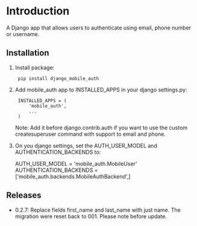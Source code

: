 # Introduction #

A Django app that allows users to authenticate using email, phone number or username.


## Installation ##


1. Install package:

        pip install django_mobile_auth

2. Add mobile_auth app to INSTALLED_APPS in your django settings.py:

        INSTALLED_APPS = (
            'mobile_auth',
            ...
        )

    Note: Add it before django.contrib.auth if you want to use the custom createsuperuser command with support to email and phone.

3. On you django settings, set the AUTH_USER_MODEL and AUTHENTICATION_BACKENDS to:

    AUTH_USER_MODEL = 'mobile_auth.MobileUser'
    AUTHENTICATION_BACKENDS = ['mobile_auth.backends.MobileAuthBackend',]


## Releases ##

- 0.2.7: Replace fields first_name and last_name with just name. The migration were reset back to 001. Please note before update.

